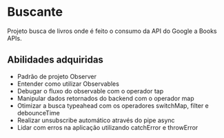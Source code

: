 # Buscante

Projeto busca de livros onde é feito o consumo da API do Google a Books APIs.

## Abilidades adquiridas 

* Padrão de projeto Observer
* Entender como utilizar Observables
* Debugar o fluxo do observable com o operador tap
* Manipular dados retornados do backend com o operador map
* Otimizar a busca typeahead com os operadores switchMap, filter e debounceTime
* Realizar unsubscribe automático através do pipe async
* Lidar com erros na aplicação utilizando catchError e throwError

